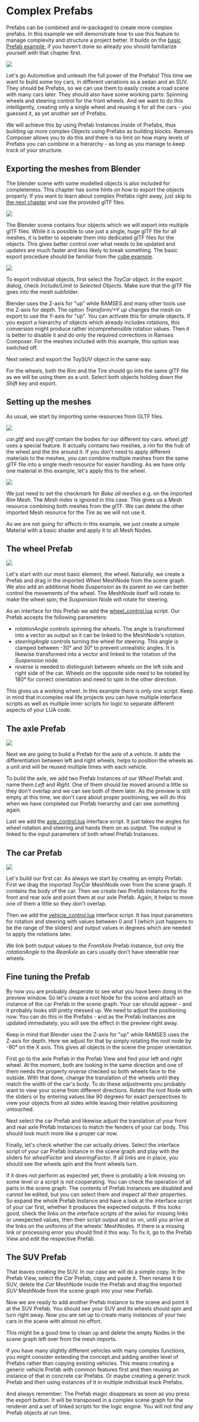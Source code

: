 <!--
SPDX-License-Identifier: MPL-2.0

This file is part of Ramses Composer
(see https://github.com/COVESA/ramses-composer-docs).

This Source Code Form is subject to the terms of the Mozilla Public License, v. 2.0.
If a copy of the MPL was not distributed with this file, You can obtain one at http://mozilla.org/MPL/2.0/.
-->
# Complex Prefabs

Prefabs can be combined and re-packaged to create more complex prefabs. In this example we will
demonstrate how to use this feature to manage complexity and structure a project better. It builds
on the [basic Prefab example](../../basics/prefabs/README.md), if you haven't done so already you should
familiarize yourself with that chapter first.

![](docs/title_cars.png)

Let's go Automotive and unleash the full power of the Prefabs! This time we want to build some toy cars,
in different variations as a sedan and an SUV. They should be Prefabs, so we can use them to easily
create a road scene with many cars later. They should also have some working parts: Spinning  wheels
and steering control for the front wheels. And we want to do this intelligently, creating only a single
wheel and reusing it for all the cars - you guessed it, as yet another set of Prefabs.

We will achieve this by using Prefab Instances inside of Prefabs, thus building up more complex
Objects using Prefabs as building blocks. Ramses Composer allows you to do this and there is no
limit on how many levels of Prefabs you can combine in a hierarchy - as long as you manage to
keep track of your structure.

## Exporting the meshes from Blender

The blender scene with some modelled objects is also included for completeness. This chapter has
some hints on how to export the objects properly. If you want to learn about complex Prefabs right
away, just skip to [the next chapter](#Setting-up-the-meshes) and use the provided glTF files.

![](docs/blender.png)

The Blender scene contains four objects which we will export into multiple glTF files. While it is
possible to use just a single, huge glTF file for all meshes, it is better to seperate them into
dedicated glTF files for the objects. This gives better control over what needs to be updated and
updates are much faster and less likely to break something. The basic export procedure should be
familiar from the [cube example](../../basics/hello_world/README.md).

![](docs/export_settings.png)

To export individual objects, first select the _ToyCar_ object. In the export dialog, check
_Include/Limit to Selected Objects_. Make sure that the glTF file goes into the _mesh_ subfolder.

Blender uses the Z-axis for "up" while RAMSES and many other tools use the Z-axis for depth.
The option _Transform/+Y up_ changes the mesh on export to use the Y-axis for "up". You can
activate this for simple objects. If you export a hierarchy of objects which already includes
rotations, this conversion might produce rather incomprehensible rotation values. Then it is
better to disable it and do only the required corrections in Ramses Composer. For the meshes
included with this example, this option was switched off.

Next select and export the ToySUV object in the same way.

For the wheels, both the Rim and the Tire should go into the same glTF file as we will be using
them as a unit. Select both objects holding down the _Shift_ key and export.

## Setting up the meshes

As usual, we start by importing some resources from GLTF files.

![](docs/mesh_list.png)

_car.gltf_ and _suv.gltf_ contain the bodies for our different toy cars. _wheel.gtf_ uses a
special feature. It actually contains two meshes, a _rim_ for the hub of the wheel and the _tire_
around it. If you don't need to apply different materials to the meshes, you can combine multiple
meshes from the same glTF file into a single mesh resource for easier handling. As we have only
one material in this example, let's apply this to the wheel.

![](docs/baked_meshes.png)

We just need to set the checkmark for _Bake all meshes_ e.g. on the imported _Rim_ Mesh. The
_Mesh index_ is ignored in this case. This gives us a Mesh resource combining both meshes from
the glTF. We can delete the other imported Mesh resource for the _Tire_ as we will not use it.

As we are not going for effects in this example, we just create a simple Material with a basic
shader and apply it to all Mesh Nodes.

## The wheel Prefab

![](docs/prefab_wheel.png)

Let's start with our most basic element, the wheel. Naturally, we create a Prefab and drag in
the imported _Wheel_ MeshNode from the scene graph. We also add an additional Node _Suspension_
as its parent so we can better control the movements of the wheel. The MeshNode itself will
rotate to make the wheel spin, the _Suspension_ Node will rotate for steering.

As an interface for this Prefab we add the [wheel_control.lua](lua/wheel_control.lua) script.
Our Prefab accepts the following parameters:

* _rotationAngle_ controls spinning the wheels. The angle is transformed into a vector as output so it can be linked to the MeshNode's rotation.
* _steeringAngle_ controls turning the wheel for steering. This angle is clamped between -30° and 30° to prevent unrealistic angles. It is likewise transformed into a vector and linked to the rotation of the _Suspension_ node.
* _reverse_ is needed to distinguish between wheels on the left side and right side of the car. Wheels on the opposite side need to be rotated by 180° for correct orientation and need to spin in the other direction.

This gives us a working wheel. In this example there is only one script. Keep in mind that in
complex real life projects you can have multiple interface scripts as well as multiple inner
scripts for logic to separate different aspects of your LUA code. 

## The axle Prefab

![](docs/prefab_axle.png)

Next we are going to build a Prefab for the axle of a vehicle. It adds the differentiation
between left and right wheels, helps to position the wheels as a unit and will be reused
multiple times with each vehicle.

To build the axle, we add two Prefab Instances of our _Wheel_ Prefab and name them _Left_
and _Right_. One of them should be moved around a little so they don't overlap and we can
see both of them later. As the preview is still empty at this time, we don't care about
proper positioning, we will do this when we have completed our Prefab hierarchy and can
see something again.

Last we add the [axle_control.lua](lua/axle_control.lua) interface script. It just takes
the angles for wheel rotation and steering and hands them on as output. The output is
linked to the input parameters of both wheel Prefab Instances.

## The car Prefab

![](docs/prefab_car.png)

Let's build our first car. As always we start by creating an empty Prefab. First we drag
the imported _ToyCar_ MeshNode over from the scene graph. It contains the body of the car.
Then we create two Prefab Instances for the front and rear axle and point them at our axle
Prefab. Again, it helps to move one of them a little so they don't overlap.

Then we add the [vehicle_control.lua](lua/vehicle_control.lua) interface script. It has input
parameters for rotation and steering with values between 0 and 1 (which just happens to be
the range of the sliders) and output values in degrees which are needed to apply the rotations
later.

We link both output values to the _FrontAxle_ Prefab Instance, but only the _rotationAngle_
to the _RearAxle_ as cars usually don't have steerable rear wheels.

## Fine tuning the Prefab

By now you are probably desperate to see what you have been doing in the preview window. So
let's create a root Node for the scene and attach an instance of the car Prefab in the scene
graph. Your car should appear - and it probably looks still pretty messed up. We need to
adjust the positioning now. You can do this in the Prefabs - and as the Prefab Instances
are updated immediately, you will see the effect in the preview right away.

Keep in mind that Blender uses the Z-axis for "up" while RAMSES uses the Z-axis for depth.
Here we adjust for that by simply rotating the root node by -90° on the X axis. This gives
all objects in the scene the proper orientation.

First go to the axle Prefab in the Prefab View and find your left and right wheel. At the
moment, both are looking in the same direction and one of them needs the property _reverse_
checked so both wheels face to the outside. With that done, change the translation of the
wheels until they match the width of the car's body. To do these adjustments you probably
want to view your scene from different directions. Rotate the root Node with the sliders
or by entering values like 90 degrees for exact perspectives to view your objects from
all sides while leaving their relative positioning untouched.

Next select the car Prefab and likewise adjust the translation of your front and rear axle
Prefab Instances to match the fenders of your car body. This should look much more like a
proper car now.

Finally, let's check whether the car actually drives. Select the interface script of your
car Prefab Instance in the scene graph and play with the sliders for _wheelFactor_ and _steeringFactor_.
If all links are in place, you should see the wheels spin and the front wheels turn.

If it does not perform as expected yet, there is probably a link missing on some level or a
script is not cooperating. You can check the operation of all parts in the scene graph. The
contents of Prefab Instances are disabled and cannot be edited, but you can select them and
inspect all their properties. So expand the whole Prefab Instance and have a look at the
interface script of your car first, whether it produces the expected outputs. If this looks
good, check the links on the interface scripts of the axles for missing links or unexpected
values, then their script output and so on, until you arrive at the links on the uniforms
of the wheels' MeshNodes. If there is a missing link or processing error you should find it
this way. To fix it, go to the Prefab View and edit the respective Prefab.

## The SUV Prefab

That leaves creating the SUV. In our case we will do a simple copy. In the Prefab View, select
the _Car_ Prefab, copy and paste it. Then rename it to SUV, delete the _Car_ MeshNode inside
the Prefab and drag the imported _SUV_ MeshNode from the scene graph into your new Prefab.

Now we are ready to add another Prefab Instance to the scene and point it at the SUV Prefab.
You should see your SUV and its wheels should spin and turn right away. Now you are set up to
create many instances of your two cars in the scene with almost no effort.

This might be a good time to clean up and delete the empty Nodes in the scene graph left over
from the mesh imports.

If you have many slightly different vehicles with many complex functions, you might consider
extending the concept and adding another level of Prefabs rather than copying existing vehicles.
This means creating a generic vehicle Prefab with common features first and then reusing an
instance of that in concrete car Prefabs. Or maybe creating a generic truck Prefab and then
using instances of it in multiple individual truck Prefabs.

And always remember: The Prefab magic disappears as soon as you press the export button. It
will be transposed in a complex scene graph for the renderer and a set of linked scripts for
the logic engine. You will not find any Prefab objects at run time.

